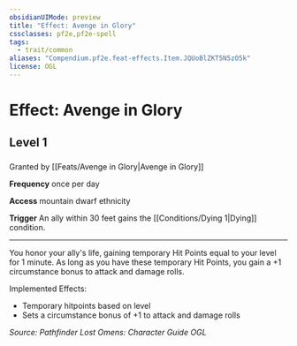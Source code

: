```yaml
---
obsidianUIMode: preview
title: "Effect: Avenge in Glory"
cssclasses: pf2e,pf2e-spell
tags:
  - trait/common
aliases: "Compendium.pf2e.feat-effects.Item.JQUoBlZKT5N5zO5k"
license: OGL
---
```

# Effect: Avenge in Glory
## Level 1
### 






Granted by [[Feats/Avenge in Glory|Avenge in Glory]]

**Frequency** once per day

**Access** mountain dwarf ethnicity

**Trigger** An ally within 30 feet gains the [[Conditions/Dying 1|Dying]] condition.

* * *

You honor your ally's life, gaining temporary Hit Points equal to your level for 1 minute. As long as you have these temporary Hit Points, you gain a +1 circumstance bonus to attack and damage rolls.

Implemented Effects:

*   Temporary hitpoints based on level
*   Sets a circumstance bonus of +1 to attack and damage rolls

*Source: Pathfinder Lost Omens: Character Guide*
*OGL*